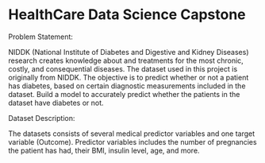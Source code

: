 # HealthCare Data Science Capstone

Problem Statement:

  NIDDK (National Institute of Diabetes and Digestive and Kidney Diseases) research creates knowledge about and treatments for the most chronic, costly, and consequential diseases. The dataset used in this project is originally from NIDDK. 
  The objective is to predict whether or not a patient has diabetes, based on certain diagnostic measurements included in the dataset. Build a model to accurately predict whether the patients in the dataset have diabetes or not. 



Dataset Description:

  The datasets consists of several medical predictor variables and one target variable (Outcome). Predictor variables includes the number of pregnancies the patient has had, their BMI, insulin level, age, and more.
